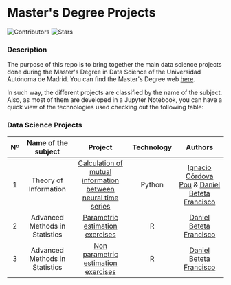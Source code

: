 # Master's Degree Projects

![Contributors](https://img.shields.io/github/contributors/dbeteta-w/data_science_projects)
![Stars](https://img.shields.io/github/stars/dbeteta-w/data_science_projects) 

### Description

The purpose of this repo is to bring together the main data science projects done 
during the Master's Degree in Data Science of the Universidad Autónoma de Madrid.
You can find the Master's Degree web [here](https://uam.es/CentroEstudiosPosgrado/MU_Ciencia_Datos/1446801510863.htm?language=es_ES&nDept=8&pid=1446755975574&pidDept=1446755975831).

In such way, the different projects are classified by the name of the subject. 
Also, as most of them are developed in a Jupyter Notebook, you can have 
a quick view of the technologies used checking out the following table:

### Data Science Projects
| Nº  |      Name of the subject       |                                                                                                         Project                                                                                                         | Technology |                                                                                      Authors                                                                                       |
|:---:|:------------------------------:|:-----------------------------------------------------------------------------------------------------------------------------------------------------------------------------------------------------------------------:|:----------:|:----------------------------------------------------------------------------------------------------------------------------------------------------------------------------------:|
|  1  |     Theory of Information      | [Calculation of mutual information between neural time series](https://github.com/dbeteta-w/masters_degree_projects/blob/main/Theory_of_Information/Calculation_of_mutual_information_between_neural_time_series.ipynb) |   Python   | [Ignacio Córdova Pou](https://www.linkedin.com/in/ignacio-c%C3%B3rdova-pou-797b0522b/) & [Daniel Beteta Francisco](https://www.linkedin.com/in/daniel-beteta-francisco-a2b254149/) |
|  2  | Advanced Methods in Statistics |                         [Parametric estimation exercises](https://github.com/dbeteta-w/masters_degree_projects/blob/main/Advanced_Methods_in_Statistics/Parametric_estimation_exercises.ipynb)                          |     R      |                                             [Daniel Beteta Francisco](https://www.linkedin.com/in/daniel-beteta-francisco-a2b254149/)                                              |
|  3  | Advanced Methods in Statistics |                     [Non parametric estimation exercises](https://github.com/dbeteta-w/masters_degree_projects/blob/main/Advanced_Methods_in_Statistics/Non_parametric_estimation_exercises.ipynb)                      |     R      |                                                                              [Daniel Beteta Francisco](https://www.linkedin.com/in/daniel-beteta-francisco-a2b254149/)                                                                                                      |


